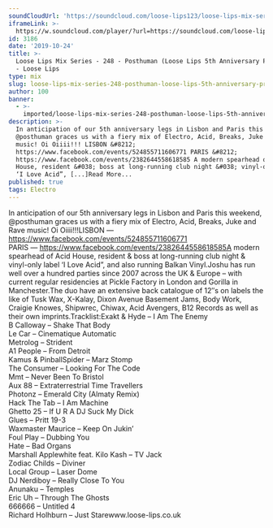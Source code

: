 ```yaml
---
soundCloudUrl: 'https://soundcloud.com/loose-lips123/loose-lips-mix-series-248-posthuman'
iframeLink: >-
  https://w.soundcloud.com/player/?url=https://soundcloud.com/loose-lips123/loose-lips-mix-series-248-posthuman&color=00aabb&auto_play=false&hide_related=false&show_comments=true&show_user=true&show_reposts=false
id: 3186
date: '2019-10-24'
title: >-
  Loose Lips Mix Series - 248 - Posthuman (Loose Lips 5th Anniversary Promo Mix)
  - Loose Lips
type: mix
slug: loose-lips-mix-series-248-posthuman-loose-lips-5th-anniversary-promo-mix
author: 100
banner:
  - >-
    imported/loose-lips-mix-series-248-posthuman-loose-lips-5th-anniversary-promo-mix/image3186.jpeg
description: >-
  In anticipation of our 5th anniversary legs in Lisbon and Paris this weekend,
  @posthuman graces us with a fiery mix of Electro, Acid, Breaks, Juke and Rave
  music! Oi Oiiii!!! LISBON &#8212;
  https://www.facebook.com/events/524855711606771 PARIS &#8212;
  https://www.facebook.com/events/2382644558618585 A modern spearhead of Acid
  House, resident &#038; boss at long-running club night &#038; vinyl-only label
  ‘I Love Acid”, [...]Read More...
published: true
tags: Electro
---
```

In anticipation of our 5th anniversary legs in Lisbon and Paris this weekend, @posthuman graces us with a fiery mix of Electro, Acid, Breaks, Juke and Rave music! Oi Oiiii!!!LISBON — https://www.facebook.com/events/524855711606771  
PARIS — https://www.facebook.com/events/2382644558618585A modern spearhead of Acid House, resident & boss at long-running club night & vinyl-only label ‘I Love Acid”, and also running Balkan Vinyl.Joshu has run well over a hundred parties since 2007 across the UK & Europe – with current regular residencies at Pickle Factory in London and Gorilla in Manchester.The duo have an extensive back catalogue of 12″s on labels the like of Tusk Wax, X-Kalay, Dixon Avenue Basement Jams, Body Work, Craigie Knowes, Shipwrec, Chiwax, Acid Avengers, B12 Records as well as their own imprints.Tracklist:Exakt & Hyde – I Am The Enemy  
B Calloway – Shake That Body  
Le Car – Cinematique Automatic  
Metrolog – Strident  
A1 People – From Detroit  
Kamus & PinballSpider – Marz Stomp  
The Consumer – Looking For The Code  
Mmt – Never Been To Bristol  
Aux 88 – Extraterrestrial Time Travellers  
Photonz – Emerald City (Almaty Remix)  
Hack The Tab – I Am Machine  
Ghetto 25 – If U R A DJ Suck My Dick  
Glues – Pritt 19-3  
Waxmaster Maurice – Keep On Jukin’  
Foul Play – Dubbing You  
Hate – Bad Organs  
Marshall Applewhite feat. Kilo Kash – TV Jack  
Zodiac Childs – Diviner  
Local Group – Laser Dome  
DJ Nerdiboy – Really Close To You  
Anunaku – Temples  
Eric Uh – Through The Ghosts  
666666 – Untitled 4  
Richard Holhburn – Just Starewww.loose-lips.co.uk